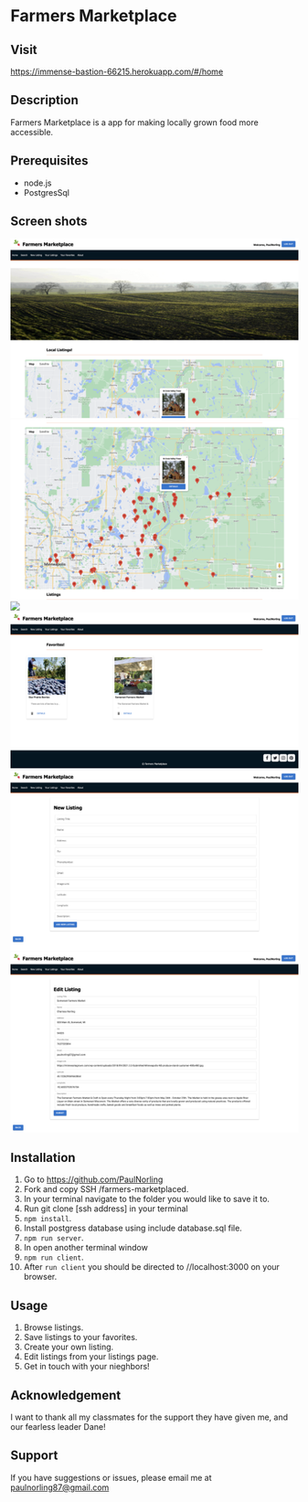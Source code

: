 # Farmers Marketplace

## Visit
https://immense-bastion-66215.herokuapp.com/#/home

## Description
Farmers Marketplace is a app for making locally grown food more accessible.  

## Prerequisites
* node.js
* PostgresSql

## Screen shots

<img src="public/images/Screenshot 2023-01-21 at 2.47.43 PM.png">

<img src="public/images/Screenshot 2023-01-21 at 2.47.52 PM.png">

<img src="public/images/Screenshot 2023-01-21 at 2.48.04 PM.png">

<img src="public/images/Screenshot 2023-01-21 at 2.48.26 PM.png">

<img src="public/images/Screenshot 2023-01-21 at 2.49.14 PM.png">

<img src="public/images/Screenshot 2023-01-21 at 2.49.27 PM.png">


## Installation
1. Go to https://github.com/PaulNorling
2. Fork and copy SSH /farmers-marketplaced.
4. In your terminal navigate to the folder you would like to save it to.
5. Run git clone [ssh address] in your terminal
6. `npm install`.
7. Install postgress database using include database.sql file.
8. `npm run server`.
9. In  open another terminal window
10. `npm run client`.
11. After `run client` you should be directed to //localhost:3000 on your browser.

## Usage

1. Browse listings.
2. Save listings to your favorites.
3. Create your own listing.
4. Edit listings from your listings page.
5. Get in touch with your nieghbors!
## Acknowledgement

I want to thank all my classmates for the support they have given me, and our fearless leader Dane!

## Support 

If you have suggestions or issues, please email me at paulnorling87@gmail.com